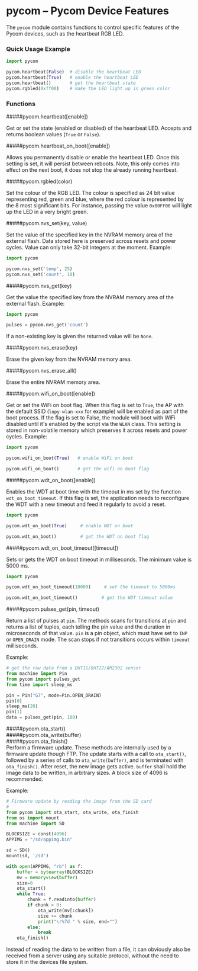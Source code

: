 # pycom – Pycom Device Features
The `pycom` module contains functions to control specific features of the Pycom devices, such as the heartbeat RGB LED.

### Quick Usage Example

```python
import pycom

pycom.heartbeat(False)  # disable the heartbeat LED
pycom.heartbeat(True)   # enable the heartbeat LED
pycom.heartbeat()       # get the heartbeat state
pycom.rgbled(0xff00)    # make the LED light up in green color
```

### Functions

#####<function>pycom.heartbeat([enable])</function>

Get or set the state (enabled or disabled) of the heartbeat LED. Accepts and returns boolean values (`True` or `False`).

#####<function>pycom.heartbeat_on_boot([enable])</function>

Allows you permanently disable or enable the heartbeat LED. Once this setting is
set, it will persist between reboots. Note, this only comes into effect on the
next boot, it does not stop the already running heartbeat.

#####<function>pycom.rgbled(color)</function>

Set the colour of the RGB LED. The colour is specified as 24 bit value representing red, green and blue, where the red colour is represented by the 8 most significant bits. For instance, passing the value `0x00FF00` will light up the LED in a very bright green.

#####<function>pycom.nvs_set(key, value)</function>

Set the value of the specified key in the NVRAM memory area of the external flash. Data stored here is preserved across resets and power cycles. Value can only take 32-bit integers at the moment. Example:

```python
import pycom

pycom.nvs_set('temp', 25)
pycom.nvs_set('count', 10)
```

#####<function>pycom.nvs_get(key)</function>

Get the value the specified key from the NVRAM memory area of the external flash. Example:

```python
import pycom

pulses = pycom.nvs_get('count')
```

If a non-existing key is given the returned value will be `None`.

#####<function>pycom.nvs_erase(key)</function>

Erase the given key from the NVRAM memory area.

#####<function>pycom.nvs_erase_all()</function>

Erase the entire NVRAM memory area.

#####<function>pycom.wifi_on_boot([enable])</function>

Get or set the WiFi on boot flag. When this flag is set to `True`, the AP with the default SSID (`lopy-wlan-xxx` for example) will be enabled as part of the boot process. If the flag is set to False, the module will boot with WiFi disabled until it's enabled by the script via the `WLAN` class. This setting is stored in non-volatile memory which preserves it across resets and power cycles. Example:

```python
import pycom

pycom.wifi_on_boot(True)   # enable WiFi on boot

pycom.wifi_on_boot()       # get the wifi on boot flag
```

#####<function>pycom.wdt_on_boot([enable])</function>

Enables the WDT at boot time with the timeout in ms set by the function `wdt_on_boot_timeout`.
If this flag is set, the application needs to reconfigure the WDT with a new timeout and feed it regularly to avoid a reset.

```python
import pycom

pycom.wdt_on_boot(True)     # enable WDT on boot

pycom.wdt_on_boot()         # get the WDT on boot flag
```

#####<function>pycom.wdt_on_boot_timeout([timeout])</function>

Sets or gets the WDT on boot timeout in milliseconds. The minimum value is 5000 ms.

```python
import pycom

pycom.wdt_on_boot_timeout(10000)     # set the timeout to 5000ms

pycom.wdt_on_boot_timeout()         # get the WDT timeout value
```

#####<function>pycom.pulses_get(pin, timeout)</function>  

Return a list of pulses at `pin`. The methods scans for transitions at `pin` and returns a list of tuples, each telling the pin value and the duration in microseconds of that value. `pin` is a pin object, which must have set
to `INP` or `OPEN_DRAIN` mode. The scan stops if not transitions occurs within `timeout` milliseconds.

Example:

```python
# get the raw data from a DHT11/DHT22/AM2302 sensor
from machine import Pin
from pycom import pulses_get
from time import sleep_ms

pin = Pin("G7", mode=Pin.OPEN_DRAIN)
pin(0)
sleep_ms(20)
pin(1)
data = pulses_get(pin, 100)
```

#####<function>pycom.ota_start()</function>  
#####<function>pycom.ota_write(buffer)</function>  
#####<function>pycom.ota_finish()</function>  
Perform a firmware update. These methods are internally used by a firmware update though FTP. The update starts with a call to `ota_start()`, followed by a series of
calls to `ota_write(buffer)`, and is terminated with `ota_finish()`.
After reset, the new image gets active. `buffer` shall hold the image data to be written, in arbitrary sizes. A block size of 4096 is recommended.

Example:
```python
# Firmware update by reading the image from the SD card
#
from pycom import ota_start, ota_write, ota_finish
from os import mount
from machine import SD

BLOCKSIZE = const(4096)
APPIMG = "/sd/appimg.bin"

sd = SD()
mount(sd, '/sd')

with open(APPIMG, "rb") as f:
    buffer = bytearray(BLOCKSIZE)
    mv = memoryview(buffer)
    size=0
    ota_start()
    while True:
        chunk = f.readinto(buffer)
        if chunk > 0:
            ota_write(mv[:chunk])
            size += chunk
            print("\r%7d " % size, end="")
        else:
            break
    ota_finish()
```

Instead of reading the data to be written from a file, it can obviously also be received from a server using any suitable protocol, without the need to store
it in the devices file system.

